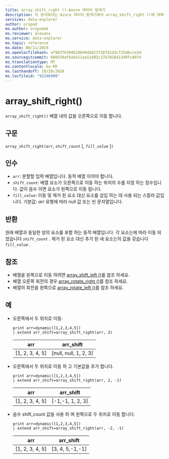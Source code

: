 ```yaml
---
title: array_shift_right ()-Azure 데이터 탐색기
description: 이 문서에서는 Azure 데이터 탐색기에서 array_shift_right ()에 대해 설명 합니다.
services: data-explorer
author: orspod
ms.author: orspodek
ms.reviewer: alexans
ms.service: data-explorer
ms.topic: reference
ms.date: 08/11/2019
ms.openlocfilehash: af983f63046280d4ddd237107d1d2cf35d6cce2d
ms.sourcegitcommit: 608539af6ab511aa11d82c17b782641340fc8974
ms.translationtype: MT
ms.contentlocale: ko-KR
ms.lasthandoff: 10/20/2020
ms.locfileid: "92246998"
---
```

# <a name="array_shift_right"></a>array_shift_right()

`array_shift_right()` 배열 내의 값을 오른쪽으로 이동 합니다.

## <a name="syntax"></a>구문

`array_shift_right(`*`arr`*, *`shift_count`* [, *`fill_value`* ]`)`

## <a name="arguments"></a>인수

* *`arr`*: 분할할 입력 배열입니다. 동적 배열 이어야 합니다.
* *`shift_count`*: 배열 요소가 오른쪽으로 이동 하는 위치의 수를 지정 하는 정수입니다. 값이 음수 이면 요소가 왼쪽으로 이동 됩니다.
* *`fill_value`*: 이동 및 제거 된 요소 대신 요소를 삽입 하는 데 사용 되는 스칼라 값입니다. 기본값: *arr* 유형에 따라 null 값 또는 빈 문자열입니다.

## <a name="returns"></a>반환

원래 배열과 동일한 양의 요소를 포함 하는 동적 배열입니다. 각 요소는에 따라 이동 되었습니다 *`shift_count`* . 제거 된 요소 대신 추가 된 새 요소는의 값을 갖습니다 *`fill_value`* .

## <a name="see-also"></a>참조

* 배열을 왼쪽으로 이동 하려면 [array_shift_left ()](array_shift_leftfunction.md)를 참조 하세요.
* 배열 오른쪽 회전의 경우 [array_rotate_right ()](array_rotate_rightfunction.md)를 참조 하세요.
* 배열의 회전을 왼쪽으로 [array_rotate_left ()](array_rotate_leftfunction.md)를 참조 하세요.

## <a name="examples"></a>예

* 오른쪽에서 두 위치로 이동:

    <!-- csl: https://help.kusto.windows.net:443/Samples -->
    ```kusto
    print arr=dynamic([1,2,3,4,5]) 
    | extend arr_shift=array_shift_right(arr, 2)
    ```
    
    |arr|arr_shift|
    |---|---|
    |[1, 2, 3, 4, 5]|[null, null, 1, 2, 3]|

* 오른쪽에서 두 위치로 이동 하 고 기본값을 추가 합니다.

    <!-- csl: https://help.kusto.windows.net:443/Samples -->
    ```kusto
    print arr=dynamic([1,2,3,4,5]) 
    | extend arr_shift=array_shift_right(arr, 2, -1)
    ```
    
    |arr|arr_shift|
    |---|---|
    |[1, 2, 3, 4, 5]|[-1,-1, 1, 2, 3]|

* 음수 shift_count 값을 사용 하 여 왼쪽으로 두 위치로 이동 합니다.

    <!-- csl: https://help.kusto.windows.net:443/Samples -->
    ```kusto
    print arr=dynamic([1,2,3,4,5]) 
    | extend arr_shift=array_shift_right(arr, -2, -1)
    ```
    
    |arr|arr_shift|
    |---|---|
    |[1, 2, 3, 4, 5]|[3, 4, 5,-1,-1]|
    